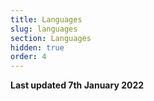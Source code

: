 ```yaml
---
title: Languages
slug: languages
section: Languages
hidden: true
order: 4
---
```


**Last updated 7th January 2022**

